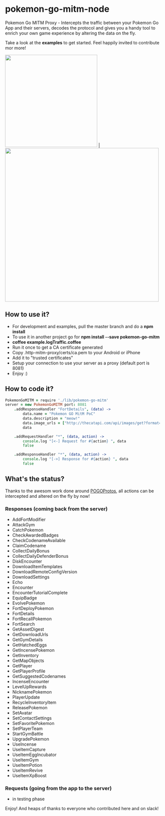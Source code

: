 # pokemon-go-mitm-node
Pokemon Go MITM Proxy - Intercepts the traffic between your Pokemon Go App and their servers, decodes the protocol and gives you a handy tool to enrich your own game experience by altering the data on the fly.

Take a look at the **examples** to get started. Feel happily invited to contribute mor more!

<img width="300" src="https://files.slack.com/files-pri/T1R4G4SH1-F1SL5TJSD/9a257af3-0c76-4fe4-b396-3cc6b7ed4a29.jpg?pub_secret=8d2362ba2e" /> | <a href="https://www.youtube.com/watch?v=7lZQLSt7uc0"><img width="500" src="https://img.youtube.com/vi/7lZQLSt7uc0/0.jpg" /></a>

## How to use it?
* For development and examples, pull the master branch and do a **npm install**
* To use it in another project go for **npm install --save pokemon-go-mitm**
* **coffee example.logTraffic.coffee**
* Run it once to get a CA certificate generated
* Copy .http-mitm-proxy/certs/ca.pem to your Android or iPhone
* Add it to "trusted certificates"
* Setup your connection to use your server as a proxy (default port is 8081)
* Enjoy :)

## How to code it?

```coffeescript
PokemonGoMITM = require './lib/pokemon-go-mitm'
server = new PokemonGoMITM port: 8081
	.addResponseHandler "FortDetails", (data) ->
		data.name = "Pokemon GO MitM PoC"
		data.description = "meow!"
		data.image_urls = ["http://thecatapi.com/api/images/get?format=src&type=png"]
		data

	.addRequestHandler "*", (data, action) ->
		console.log "[<-] Request for #{action} ", data
		false

	.addResponseHandler "*", (data, action) ->
		console.log "[->] Response for #{action} ", data
		false

```

## What's the status?

Thanks to the awesom work done around [POGOProtos](https://github.com/AeonLucid/POGOProtos), all actions can be intercepted and altered on the fly by now!

### Responses (coming back from the server)

* AddFortModifier
* AttackGym
* CatchPokemon
* CheckAwardedBadges
* CheckCodenameAvailable
* ClaimCodename
* CollectDailyBonus
* CollectDailyDefenderBonus
* DiskEncounter
* DownloadItemTemplates
* DownloadRemoteConfigVersion
* DownloadSettings
* Echo
* Encounter
* EncounterTutorialComplete
* EquipBadge
* EvolvePokemon
* FortDeployPokemon
* FortDetails
* FortRecallPokemon
* FortSearch
* GetAssetDigest
* GetDownloadUrls
* GetGymDetails
* GetHatchedEggs
* GetIncensePokemon
* GetInventory
* GetMapObjects
* GetPlayer
* GetPlayerProfile
* GetSuggestedCodenames
* IncenseEncounter
* LevelUpRewards
* NicknamePokemon
* PlayerUpdate
* RecycleInventoryItem
* ReleasePokemon
* SetAvatar
* SetContactSettings
* SetFavoritePokemon
* SetPlayerTeam
* StartGymBattle
* UpgradePokemon
* UseIncense
* UseItemCapture
* UseItemEggIncubator
* UseItemGym
* UseItemPotion
* UseItemRevive
* UseItemXpBoost

### Requests (going from the app to the server)

* in testing phase

Enjoy! And heaps of thanks to everyone who contributed here and on slack!
